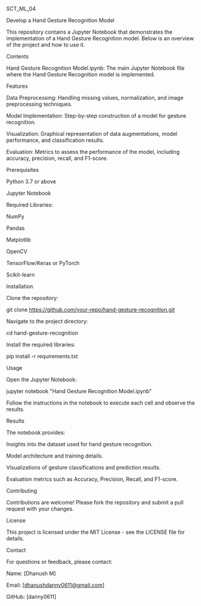 SCT_ML_04

Develop a Hand Gesture Recognition Model

This repository contains a Jupyter Notebook that demonstrates the implementation of a Hand Gesture Recognition model. Below is an overview of the project and how to use it.

Contents

Hand Gesture Recognition Model.ipynb: The main Jupyter Notebook file where the Hand Gesture Recognition model is implemented.

Features

Data Preprocessing: Handling missing values, normalization, and image preprocessing techniques.

Model Implementation: Step-by-step construction of a model for gesture recognition.

Visualization: Graphical representation of data augmentations, model performance, and classification results.

Evaluation: Metrics to assess the performance of the model, including accuracy, precision, recall, and F1-score.

Prerequisites

Python 3.7 or above

Jupyter Notebook

Required Libraries:

NumPy

Pandas

Matplotlib

OpenCV

TensorFlow/Keras or PyTorch

Scikit-learn

Installation

Clone the repository:

git clone https://github.com/your-repo/hand-gesture-recognition.git

Navigate to the project directory:

cd hand-gesture-recognition

Install the required libraries:

pip install -r requirements.txt

Usage

Open the Jupyter Notebook:

jupyter notebook "Hand Gesture Recognition Model.ipynb"

Follow the instructions in the notebook to execute each cell and observe the results.

Results

The notebook provides:

Insights into the dataset used for hand gesture recognition.

Model architecture and training details.

Visualizations of gesture classifications and prediction results.

Evaluation metrics such as Accuracy, Precision, Recall, and F1-score.

Contributing

Contributions are welcome! Please fork the repository and submit a pull request with your changes.

License

This project is licensed under the MIT License - see the LICENSE file for details.

Contact

For questions or feedback, please contact:

Name: [Dhanush M]

Email: [dhanushdanny0611@gmail.com]

GitHub: [danny0611]

